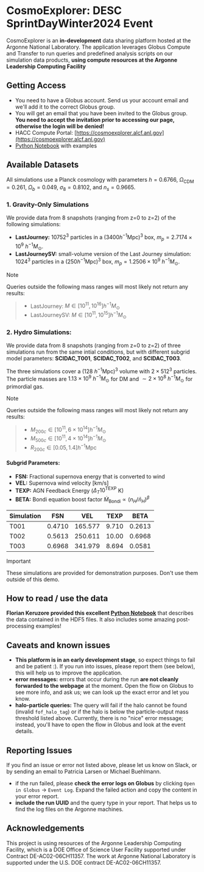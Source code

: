 # CosmoExplorer: DESC SprintDayWinter2024 Event

CosmoExplorer is an **in-development** data sharing platform hosted at the Argonne National Laboratory. The application leverages Globus Compute and Transfer to run queries and predefined analysis scripts on our simulation data products, **using compute resources at the Argonne Leadership Computing Facility**


## Getting Access
- You need to have a Globus account. Send us your account email and we'll add it to the correct Globus group.
- You will get an email that you have been invited to the Globus group. **You need to accept the invitation prior to accessing our page, otherwise the login will be denied!**
- HACC Compute Portal: [https://cosmoexplorer.alcf.anl.gov](https://cosmoexplorer.alcf.anl.gov)
- [Python Notebook](https://nbviewer.org/github/ArgonneCPAC/CosmoExplorer-DESCEvent/blob/main/data_manipulation_examples.ipynb) with examples

## Available Datasets

All simulations use a Planck cosmology with parameters $h= 0.6766$, $\Omega_\text{CDM}=0.261$, $\Omega_b=0.049$, $\sigma_8=0.8102$, and $n_s=0.9665$.
### 1. Gravity-Only Simulations
We provide data from 8 snapshots (ranging from z=0 to z=2) of the following simulations:
- **LastJourney:** $10752^3$ particles in a $(3400 h^{-1}\mathrm{Mpc})^3$ box, $m_p = 2.7174 \times 10^9$ $h^{-1}M_\odot$.
- **LastJourneySV:** small-volume version of the Last Journey simulation: $1024^3$ particles in a $(250 h^{-1}\mathrm{Mpc})^3$ box, $m_p = 1.2506 \times 10^9$ $h^{-1}M_\odot$.

> [!NOTE]
Queries outside the following mass ranges  will most likely not return any results:
> - LastJourney: $M \in [10^{11}, 10^{16}]h^{-1}M_\odot$
> - LastJourneySV: $M \in [10^{11}, 10^{15}]h^{-1}M_\odot$

### 2. Hydro Simulations:
We provide data from 8 snapshots (ranging from z=0 to z=2) of three simulations run from the same intial conditions, but with different subgrid model parameters: **SCIDAC_T001**, **SCIDAC_T002**, and **SCIDAC_T003**.

The three simulations cover a (128 $h^{-1} \mathrm{Mpc})^3$ volume with $2 \times 512^3$ particles. The particle masses are $1.13 \times 10^9$ $h^{-1}M_\odot$ for DM and $\sim2 \times 10^8$ $h^{-1}M_\odot$ for primordial gas.

> [!NOTE]
Queries outside the following mass ranges  will most likely not return any results:
> - $M_{200c} \in [10^{11}, 6 \times 10^{14}]h^{-1}M_\odot$
> - $M_{500c} \in [10^{11}, 4 \times 10^{14}]h^{-1}M_\odot$
> - $R_{200c} \in [0.05, 1.4]h^{-1}\mathrm{Mpc}$


#### Subgrid Parameters:
- **FSN:** Fractional supernova energy that is converted to wind
- **VEL:** Supernova wind velocity [km/s]
- **TEXP:** AGN Feedback Energy ($\Delta_T 10^\mathrm{TEXP}$ K)
- **BETA:** Bondi equation boost factor $\dot{M}_\mathrm{Bondi} \propto (n_H/\bar{n}_H)^\beta$

| Simulation | FSN   | VEL     | TEXP | BETA   |
|------------|-------|---------|------|--------|
| T001       | 0.4710| 165.577 | 9.710| 0.2613 |
| T002       | 0.5613| 250.611 | 10.00| 0.6968 |
| T003       | 0.6968| 341.979 | 8.694| 0.0581 |

> [!IMPORTANT]
> These simulations are provided for demonstration purposes. Don't use them outside of this demo.

## How to read / use the data
**Florian Keruzore provided this excellent [Python Notebook](https://nbviewer.org/github/ArgonneCPAC/CosmoExplorer-DESCEvent/blob/main/data_manipulation_examples.ipynb)** that describes the data contained in the HDF5 files. It also includes some amazing post-processing examples!

## Caveats and known issues
- **This platform is in an early development stage**, so expect things to fail and be patient :). If you run into issues, please report them (see below), this will help us to improve the application.
- **error messages:** errors that occur during the run **are not cleanly forwarded to the webpage** at the moment. Open the flow on Globus to see more info, and ask us; we can look up the exact error and let you know.
- **halo-particle queries:** The query will fail if the halo cannot be found (invalid `fof_halo_tag`) or if the halo is below the particle-output mass threshold listed above. Currently, there is no "nice" error message; instead, you'll have to open the flow in Globus and look at the event details.

## Reporting Issues
If you find an issue or error not listed above, please let us know on Slack, or by sending an email to Patricia Larsen or Michael Buehlmann.
- if the run failed, please **check the error logs on Globus** by clicking `Open in Globus` -> `Event Log`. Expand the failed action and copy the content in your error report.
- **include the run UUID** and the query type in your report. That helps us to find the log files on the Argonne machines.


## Acknowledgements
This project is using resources of the Argonne Leadership Computing Facility, which is a DOE Office of Science User Facility supported under Contract DE-AC02-06CH11357. The work at Argonne National Laboratory is supported under the U.S. DOE contract DE-AC02-06CH11357.